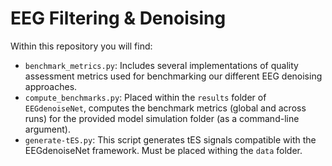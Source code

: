 # EEG Filtering & Denoising

Within this repository you will find:
- `benchmark_metrics.py`: Includes several implementations of quality assessment metrics used for benchmarking our different EEG denoising approaches.
- `compute_benchmarks.py`: Placed within the `results` folder of `EEGdenoiseNet`, computes the benchmark metrics (global and across runs) for the provided model simulation folder (as a command-line argument).
- `generate-tES.py`: This script generates tES signals compatible with the EEGdenoiseNet framework. Must be placed withing the `data` folder.